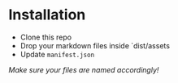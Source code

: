 # Installation

* Clone this repo
* Drop your markdown files inside `dist/assets
* Update `manifest.json`

*Make sure your files are named accordingly!*